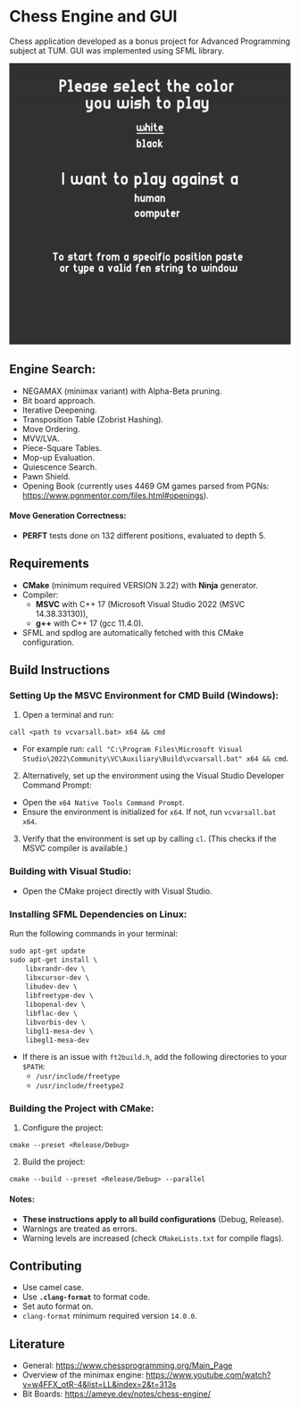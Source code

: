 # Chess Engine and GUI

Chess application developed as a bonus project for Advanced Programming subject at TUM. GUI was implemented using SFML library.

![Gameplay](assets/gameplay.gif)

## Engine Search:
- NEGAMAX (minimax variant) with Alpha-Beta pruning.
- Bit board approach.
- Iterative Deepening.
- Transposition Table (Zobrist Hashing).
- Move Ordering.
- MVV/LVA.
- Piece-Square Tables.
- Mop-up Evaluation.
- Quiescence Search.
- Pawn Shield.
- Opening Book (currently uses 4469 GM games parsed from PGNs: https://www.pgnmentor.com/files.html#openings).
#### Move Generation Correctness:
- **PERFT** tests done on 132 different positions, evaluated to depth 5.


## Requirements
* **CMake** (minimum required VERSION 3.22) with **Ninja** generator.
* Compiler:
    - **MSVC** with C++ 17 (Microsoft Visual Studio 2022 (MSVC 14.38.33130)),
    - **g++** with C++ 17 (gcc 11.4.0).
* SFML and spdlog are automatically fetched with this CMake configuration.

## Build Instructions

### Setting Up the MSVC Environment for CMD Build (Windows):
1. Open a terminal and run:
```console
call <path to vcvarsall.bat> x64 && cmd
```
- For example run: `call "C:\Program Files\Microsoft Visual Studio\2022\Community\VC\Auxiliary\Build\vcvarsall.bat" x64 && cmd`.

2. Alternatively, set up the environment using the Visual Studio Developer Command Prompt:
- Open the `x64 Native Tools Command Prompt`.
- Ensure the environment is initialized for `x64`. If not, run `vcvarsall.bat x64`.

3. Verify that the environment is set up by calling `cl`. (This checks if the MSVC compiler is available.)

### Building with Visual Studio:
- Open the CMake project directly with Visual Studio.

### Installing SFML Dependencies on Linux:
Run the following commands in your terminal:
```console
sudo apt-get update
sudo apt-get install \
    libxrandr-dev \
    libxcursor-dev \
    libudev-dev \
    libfreetype-dev \
    libopenal-dev \
    libflac-dev \
    libvorbis-dev \
    libgl1-mesa-dev \
    libegl1-mesa-dev
```
- If there is an issue with `ft2build.h`, add the following directories to your `$PATH`:
    - `/usr/include/freetype`
    - `/usr/include/freetype2`

### Building the Project with CMake:

1. Configure the project:
```console
cmake --preset <Release/Debug>
```
2. Build the project:
```console
cmake --build --preset <Release/Debug> --parallel
```

#### Notes:
- **These instructions apply to all build configurations** (Debug, Release).
- Warnings are treated as errors.
- Warning levels are increased (check `CMakeLists.txt` for compile flags).

## Contributing
- Use camel case.
- Use **`.clang-format`** to format code.
- Set auto format on.
- `clang-format` minimum required version `14.0.0`.

## Literature
- General: https://www.chessprogramming.org/Main_Page
- Overview of the minimax engine: https://www.youtube.com/watch?v=w4FFX_otR-4&list=LL&index=2&t=313s
- Bit Boards: https://ameye.dev/notes/chess-engine/
